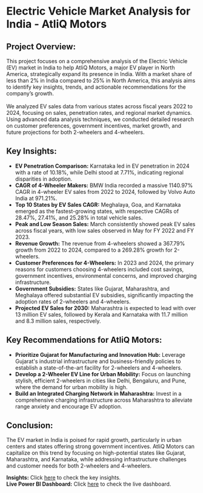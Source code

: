 # Electric Vehicle Market Analysis for India - AtliQ Motors

##  Project Overview:

This project focuses on a comprehensive analysis of the Electric Vehicle (EV) market in India to help AtliQ Motors, a major EV player in North America, strategically expand its presence in India. With a market share of less than 2% in India compared to 25% in North America, this analysis aims to identify key insights, trends, and actionable recommendations for the company’s growth.<br><br>
We analyzed EV sales data from various states across fiscal years 2022 to 2024, focusing on sales, penetration rates, and regional market dynamics. Using advanced data analysis techniques, we conducted detailed research on customer preferences, government incentives, market growth, and future projections for both 2-wheelers and 4-wheelers.


## Key Insights:

- **EV Penetration Comparison:** Karnataka led in EV penetration in 2024 with a rate of 10.18%, while Delhi stood at 7.71%, indicating regional disparities in adoption.
- **CAGR of 4-Wheeler Makers:** BMW India recorded a massive 1140.97% CAGR in 4-wheeler EV sales from 2022 to 2024, followed by Volvo Auto India at 971.21%.
- **Top 10 States by EV Sales CAGR:** Meghalaya, Goa, and Karnataka emerged as the fastest-growing states, with respective CAGRs of 28.47%, 27.41%, and 25.28% in total vehicle sales.
- **Peak and Low Season Sales:** March consistently showed peak EV sales across fiscal years, with low sales observed in May for FY 2022 and FY 2023.
- **Revenue Growth:** The revenue from 4-wheelers showed a 367.79% growth from 2022 to 2024, compared to a 269.28% growth for 2-wheelers.
- **Customer Preferences for 4-Wheelers:** In 2023 and 2024, the primary reasons for customers choosing 4-wheelers included cost savings, government incentives, environmental concerns, and improved charging infrastructure.
- **Government Subsidies:** States like Gujarat, Maharashtra, and Meghalaya offered substantial EV subsidies, significantly impacting the adoption rates of 2-wheelers and 4-wheelers.
- **Projected EV Sales for 2030:** Maharashtra is expected to lead with over 13 million EV sales, followed by Kerala and Karnataka with 11.7 million and 8.3 million sales, respectively.


## Key Recommendations for AtliQ Motors:

- **Prioritize Gujarat for Manufacturing and Innovation Hub:** Leverage Gujarat's industrial infrastructure and business-friendly policies to establish a state-of-the-art facility for 2-wheelers and 4-wheelers.
- **Develop a 2-Wheeler EV Line for Urban Mobility:** Focus on launching stylish, efficient 2-wheelers in cities like Delhi, Bengaluru, and Pune, where the demand for urban mobility is high.
- **Build an Integrated Charging Network in Maharashtra:** Invest in a comprehensive charging infrastructure across Maharashtra to alleviate range anxiety and encourage EV adoption.


## Conclusion:

The EV market in India is poised for rapid growth, particularly in urban centers and states offering strong government incentives. AtliQ Motors can capitalize on this trend by focusing on high-potential states like Gujarat, Maharashtra, and Karnataka, while addressing infrastructure challenges and customer needs for both 2-wheelers and 4-wheelers.


**Insights:** Click [here](https://github.com/ujjwal2131/Electric-Vehicle-Market-Analysis-for-India-AtliQ-Motors/tree/main/Insights) to check the key insights.<br>
**Live Power BI Dashboard:** Click [here](https://app.powerbi.com/view?r=eyJrIjoiZjY3N2I3ZjAtNDlmYS00YzlmLWIzYTgtOWZjYjlmOGJiZGIzIiwidCI6ImM2ZTU0OWIzLTVmNDUtNDAzMi1hYWU5LWQ0MjQ0ZGM1YjJjNCJ9) to check the live dashboard.

